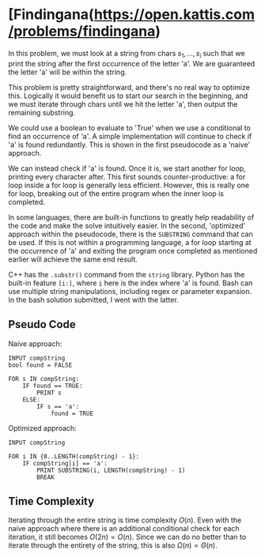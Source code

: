 # [Findingana(https://open.kattis.com/problems/findingana)

In this problem, we must look at a string from chars $s_1, ..., s_i$ such that we print the string after the first occurrence of the letter 'a'. We are guaranteed the letter 'a' will be within the string.

This problem is pretty straightforward, and there's no real way to optimize this. Logically it would benefit us to start our search in the beginning, and we must iterate through chars until we hit the letter 'a', then output the remaining substring.

We could use a boolean to evaluate to 'True' when we use a conditional to find an occurrence of 'a'. A simple implementation will continue to check if 'a' is found redundantly. This is shown in the first pseudocode as a 'naive' approach.

We can instead check if 'a' is found. Once it is, we start another for loop, printing every character after. This first sounds counter-productive: a for loop inside a for loop is generally less efficient. However, this is really one for loop, breaking out of the entire program when the inner loop is completed.

In some languages, there are built-in functions to greatly help readability of the code and make the solve intuitively easier. In the second, 'optimized' approach within the pseudocode, there is the `SUBSTRING` command that can be used. If this is not within a programming language, a for loop starting at the occurrence of 'a' and exiting the program once completed as mentioned earlier will achieve the same end result.

C++ has the `.substr()` command from the `string` library. Python has the built-in feature `[i:]`, where `i` here is the index where 'a' is found. Bash can use multiple string manipulations, including regex or parameter expansion. In the bash solution submitted, I went with the latter. 

## Pseudo Code
Naive approach:
```
INPUT compString
bool found = FALSE

FOR s IN compString:
    IF found == TRUE:
        PRINT s
    ELSE:
        IF s == 'a':
            found = TRUE
```

Optimized approach:
```
INPUT compString

FOR i IN {0..LENGTH(compString) - 1}:
    IF compString[i] == 'a':
        PRINT SUBSTRING(i, LENGTH(compString) - 1)
        BREAK
```

## Time Complexity
Iterating through the entire string is time complexity $O(n)$. Even with the naive approach where there is an additional conditional check for each iteration, it still becomes $O(2n)=O(n)$. Since we can do no better than to iterate through the entirety of the string, this is also $\Omega(n) = \Theta(n)$.